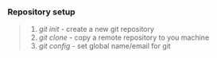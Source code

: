### Repository setup
> 1. _git init_ - create a new git repository
> 2. _git clone_ - copy a remote repository to you machine
> 3. _git config_ - set global name/email for git
